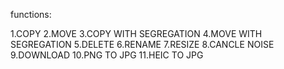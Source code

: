 functions:

1.COPY
2.MOVE
3.COPY WITH SEGREGATION
4.MOVE WITH SEGREGATION
5.DELETE
6.RENAME
7.RESIZE
8.CANCLE NOISE
9.DOWNLOAD
10.PNG TO JPG
11.HEIC TO JPG

